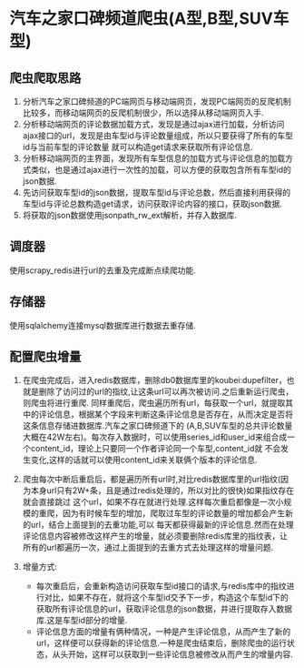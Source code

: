 # 汽车之家口碑频道爬虫(A型,B型,SUV车型)

## 爬虫爬取思路
1. 分析汽车之家口碑频道的PC端网页与移动端网页，发现PC端网页的反爬机制比较多，而移动端网页的反爬机制很少，所以选择从移动端网页入手.
2. 分析移动端网页的评论数据加载方式，发现是通过ajax进行加载，分析访问ajax接口的url，发现是由车型id与评论数量组成，所以只要获得了所有的车型id与当前车型的评论数量
   就可以构造get请求来获取所有评论信息.
3. 分析移动端网页的主界面，发现所有车型信息的加载方式与评论信息的加载方式类似，也是通过ajax进行一次性的加载，可以方便的获取包含所有车型id的json数据.
4. 先访问获取车型id的json数据，提取车型id与评论总数，然后直接利用获得的车型id与评论总数构造get请求，访问获取评论内容的接口，获取json数据.
5. 将获取的json数据使用jsonpath_rw_ext解析，并存入数据库.

## 调度器
使用scrapy_redis进行url的去重及完成断点续爬功能.

## 存储器
使用sqlalchemy连接mysql数据库进行数据去重存储.

## 配置爬虫增量
1. 在爬虫完成后，进入redis数据库，删除db0数据库里的koubei:dupefilter，也就是删除了访问过的url的指纹,让这条url可以再次被访问.之后重新运行爬虫，则爬虫将进行重爬.
同样重爬后，爬虫遍历所有url，每获取一个url，就提取其中的评论信息，根据某个字段来判断这条评论信息是否存在，从而决定是否将这条信息存储进数据库.汽车之家口碑频道下的
(A,B,SUV车型的总共评论数量大概在42W左右)。每次存入数据时，可以使用series_id和user_id来组合成一个content_id，理论上只要同一个作者评论同一个车型,content_id就
不会发生变化,这样的话就可以使用content_id来关联俩个版本的评论信息.

2. 爬虫每次中断后重启后，都是遍历所有url时,对比redis数据库里的url指纹(因为本身url只有2W+条，且是通过redis处理的，所以对比的很快)如果指纹存在就会直接跳过
这个url，如果不存在就进行处理.这样每次重启都像是一次小规模的重爬，因为有时候车型的增加，爬取过车型的评论数量的增加都会产生新的url，结合上面提到的去重功能,可以
每天都获得最新的评论信息.然而在处理评论信息内容被修改这样产生的增量，就必须要删除redis库里的指纹表，让所有的url都遍历一次，通过上面提到的去重方式去处理这样的增量问题.

3. 增量方式:
    * 每次重启后，会重新构造访问获取车型id接口的请求,与redis库中的指纹进行对比，如果不存在，就将这个车型id交予下一步，构造这个车型id下的获取所有评论信息的url，获取评论信息的json数据，并进行提取存入数据库.这是车型id部分的增量.
    * 评论信息方面的增量有俩种情况，一种是产生评论信息，从而产生了新的url，这样便可以获得新的评论信息.一种是爬虫结束后，删除爬虫的运行状态，从头开始，这样可以获取到一些评论信息被修改从而产生的增量内容.